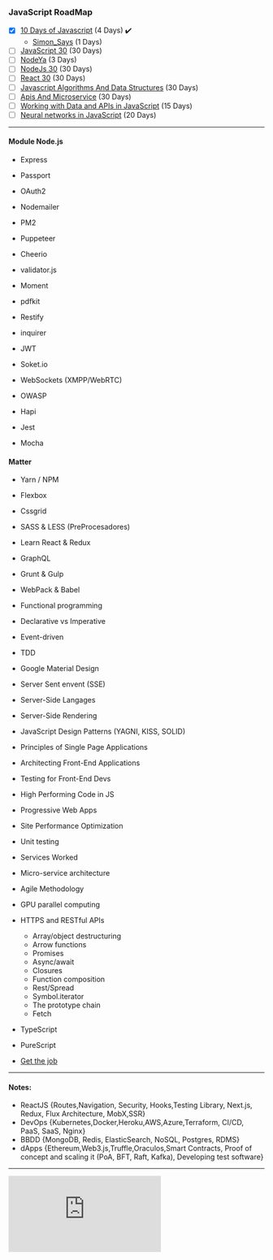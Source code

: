 ### JavaScript RoadMap
- [x] [10 Days of Javascript](https://www.hackerrank.com/domains/tutorials/10-days-of-javascript) (4 Days) ✔️
   - [Simon_Says]() (1 Days) 
- [ ] [JavaScript 30](https://javascript30.com/) (30 Days)  
- [ ] [NodeYa](http://www.tutorialesprogramacionya.com/javascriptya/nodejsya/) (3 Days)  
- [ ] [NodeJs 30](https://www.nodejsera.com/30-days-of-node.html) (30 Days)  
- [ ] [React 30](https://www.fullstackreact.com/30-days-of-react/) (30 Days)  
- [ ] [Javascript Algorithms And Data Structures](https://www.freecodecamp.org/) (30 Days)  
- [ ] [Apis And Microservice](https://www.freecodecamp.org/) (30 Days)  
- [ ] [Working with Data and APIs in JavaScript](https://www.youtube.com/playlist?list=PLRqwX-V7Uu6YxDKpFzf_2D84p0cyk4T7X) (15 Days)
- [ ] [Neural networks in JavaScript](https://scrimba.com/g/gneuralnetworks) (20 Days)

______
#### Module Node.js 
* Express
* Passport
* OAuth2
* Nodemailer
* PM2
* Puppeteer
* Cheerio
* validator.js
* Moment 
* pdfkit
* Restify
* inquirer
* JWT
* Soket.io 
* WebSockets (XMPP/WebRTC)
* OWASP

* Hapi
* Jest
* Mocha

#### Matter
* Yarn / NPM 
* Flexbox
* Cssgrid
* SASS & LESS (PreProcesadores) 
* Learn React & Redux
* GraphQL
* Grunt & Gulp
* WebPack & Babel
* Functional programming
* Declarative vs Imperative 
* Event-driven
* TDD
* Google Material Design
* Server Sent envent (SSE)
* Server-Side Langages
* Server-Side Rendering

* JavaScript Design Patterns (YAGNI, KISS, SOLID) 
* Principles of Single Page Applications
* Architecting Front-End Applications
* Testing for Front-End Devs
* High Performing Code in JS
* Progressive Web Apps
* Site Performance Optimization
* Unit testing
* Services Worked
* Micro-service architecture
* Agile Methodology
* GPU parallel computing
* HTTPS and RESTful APIs

    * Array/object destructuring
    * Arrow functions
    * Promises
    * Async/await
    * Closures
    * Function composition
    * Rest/Spread
    * Symbol.iterator
    * The prototype chain
    * Fetch

* TypeScript
* PureScript

- [Get the job](https://github.com/FernandoFH/Programming_Interview_Study_Plan)


______ 
#### Notes: 
- ReactJS
	{Routes,Navigation, Security, Hooks,Testing Library, Next.js, Redux, Flux Architecture, MobX,SSR} 
- DevOps 
	{Kubernetes,Docker,Heroku,AWS,Azure,Terraform, CI/CD, PaaS, SaaS, Nginx}
- BBDD
	{MongoDB, Redis, ElasticSearch, NoSQL, Postgres, RDMS}
- dApps
	{Ethereum,Web3.js,Truffle,Oraculos,Smart Contracts, Proof of concept and scaling it (PoA, BFT, Raft, Kafka), Developing test software}

______
![equation](http://latex.codecogs.com/svg.latex?%24%24lim_%7Bx+%5Cto%7B0%7D%7D%24%24)


